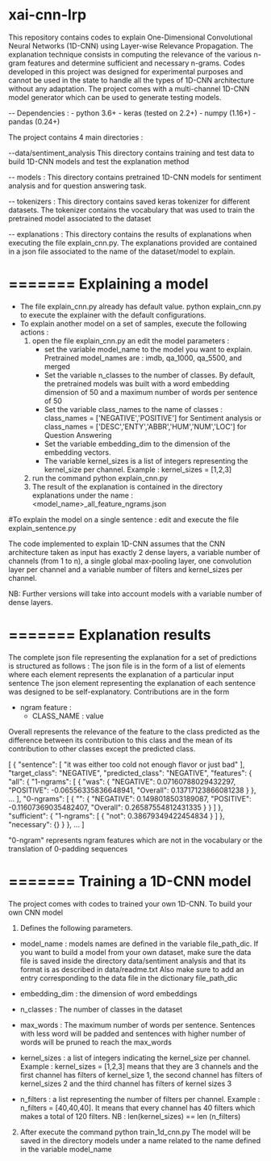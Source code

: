 # xai-cnn-lrp
This repository contains codes to explain One-Dimensional Convolutional Neural Networks (1D-CNN) using Layer-wise Relevance Propagation. 
The explanation technique consists in computing the relevance of the various n-gram features and determine sufficient and necessary n-grams. 
Codes developed in this project was designed for experimental purposes and cannot be used in the state to handle all the types of 1D-CNN architecture without any adaptation. 
The project comes with a multi-channel 1D-CNN model generator which can be used to generate testing models.

-- Dependencies :
    - python 3.6+
    - keras (tested on 2.2+)
    - numpy (1.16+)
    - pandas (0.24+)

The project contains 4 main directories :

--data/sentiment_analysis
  This directory contains training and test data to build 1D-CNN models  and test the explanation method

-- models :
  This directory contains pretrained 1D-CNN models for sentiment analysis and for question answering task.

-- tokenizers :
  This directory contains saved keras tokenizer for different datasets. The tokenizer contains the vocabulary that was used
  to train the pretrained model associated to the dataset

-- explanations :
  This directory contains the results of explanations when executing the file explain_cnn.py. The explanations provided are contained in a json
  file associated to the name of the dataset/model to explain.

=======
Explaining a model
=======
- The file explain_cnn.py already has default value. python explain_cnn.py to execute the explainer with the default configurations.
- To explain another model on a set of samples, execute the following actions :
   1. open the file explain_cnn.py an edit the model parameters :
      - set the variable model_name to the model you want to explain. Pretrained model_names are : imdb, qa_1000, qa_5500, and merged
      - Set the variable n_classes to the number of classes.
        By default, the pretrained models was built with a word embedding dimension of 50 and a maximum number of words per sentence of 50
      - Set the variable class_names to the name of classes : class_names = ['NEGATIVE','POSITIVE'] for Sentiment analysis
        or class_names =  ['DESC','ENTY','ABBR','HUM','NUM','LOC'] for Question Answering
      - Set the variable embedding_dim to the dimension of the embedding vectors.
      - The variable kernel_sizes is a list of integers representing the  kernel_size per channel. Example : kernel_sizes = [1,2,3]
   2. run the command python explain_cnn.py
   3. The result of the explanation is contained in the directory explanations under the name : <model_name>_all_feature_ngrams.json

#To explain the model on a single sentence :
   edit and execute the file explain_sentence.py

The code implemented to explain 1D-CNN assumes that the CNN architecture taken as input has exactly 2 dense layers,
a variable number of channels (from 1 to n), a single global max-pooling layer, one convolution layer per channel
and a variable number of filters and kernel_sizes per channel.

NB: Further versions will take into account models with a variable number of dense layers.


=======
Explanation results
=======
The complete json file representing the explanation for a set of predictions is structured as follows :
The json file is in the form of a list of elements where each element represents the explanation of a particular input sentence
The json element representing the explanation of each sentence was designed to be self-explanatory. Contributions are in the form
- ngram feature :
   - CLASS_NAME : value

Overall represents the relevance of the feature to the class predicted as the difference between its contribution to this class
and the mean of its contribution to other classes except the predicted class.

[
    {
        "sentence": [
            "it was either too cold not enough flavor or just bad"
        ],
        "target_class": "NEGATIVE",
        "predicted_class": "NEGATIVE",
        "features": {
            "all": {
                "1-ngrams": [
                    {
                        "was": {
                            "NEGATIVE": 0.07160788029432297,
                            "POSITIVE": -0.06556335836648941,
                            "Overall": 0.13717123866081238
                        }
                    },
                ...
                ],
                "0-ngrams": [
                    {
                        "": {
                            "NEGATIVE": 0.1498018503189087,
                            "POSITIVE": -0.11607369035482407,
                            "Overall": 0.26587554812431335
                        }
                    }
                ]
            },
            "sufficient": {
                "1-ngrams": [
                    {
                        "not": 0.38679349422454834
                    }
                ]
            },
            "necessary": {}
        }
    },
    ...
   ]

"0-ngram" represents ngram features which are not in the vocabulary or the translation of 0-padding sequences

=======
Training a 1D-CNN model
=======
The project comes with codes to trained your own 1D-CNN.
To build your own CNN model
1. Defines the following parameters.

 - model_name : models names are defined in the variable file_path_dic. If you want to build a model from your
own dataset, make sure the data file is saved inside the directory data/sentiment analysis and that its format is as described in data/readme.txt
Also make sure to add an entry corresponding to the data file in the dictionary file_path_dic
 - embedding_dim : the dimension of word embeddings
 - n_classes : The number of classes in the dataset
 - max_words : The maximum number of words per sentence. Sentences with less word will be padded and sentences with higher number of words will
               be pruned to reach the max_words
 - kernel_sizes : a list of integers indicating the kernel_size per channel. Example : kernel_sizes = [1,2,3] means that they are 3 channels
   and the first channel has filters of kernel_size 1, the second channel has filters of kernel_sizes 2 and the third channel has filters of
   kernel sizes 3

 - n_filters : a list representing the number of filters per channel. Example : n_filters = [40,40,40]. It means that every channel has 40 filters
 which makes a total of 120 filters.
   NB : len(kernel_sizes) == len (n_filters)

2. After execute the command python train_1d_cnn.py
   The model will be saved in the directory models under a name related to the name defined in the variable model_name
